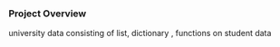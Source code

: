 ### Project Overview

 university data consisting of list, dictionary , functions on student data 


